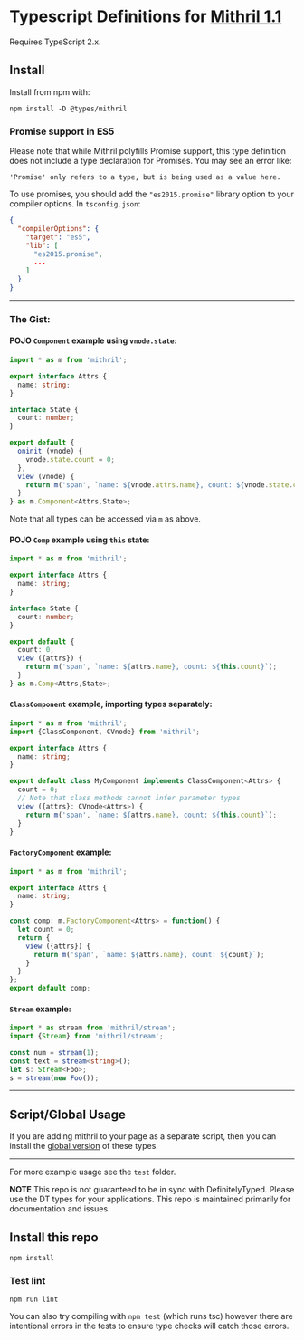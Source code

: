 # Typescript Definitions for [Mithril 1.1](https://github.com/lhorie/mithril.js)

Requires TypeScript 2.x.

## Install

Install from npm with:

    npm install -D @types/mithril

### Promise support in ES5

Please note that while Mithril polyfills Promise support, this type definition does not include a type declaration for Promises. You may see an error like:

```
'Promise' only refers to a type, but is being used as a value here.
```

To use promises, you should add the `"es2015.promise"` library option to your compiler options. In `tsconfig.json`:

```JSON
{
  "compilerOptions": {
    "target": "es5",
    "lib": [
      "es2015.promise",
      ...
    ]
  }
}
```

---

### The Gist:

#### POJO `Component` example using `vnode.state`:

```typescript
import * as m from 'mithril';

export interface Attrs {
  name: string;
}

interface State {
  count: number;
}

export default {
  oninit (vnode) {
    vnode.state.count = 0;
  },
  view (vnode) {
    return m('span', `name: ${vnode.attrs.name}, count: ${vnode.state.count}`);
  }
} as m.Component<Attrs,State>;
```

Note that all types can be accessed via `m` as above.

#### POJO `Comp` example using `this` state:

```typescript
import * as m from 'mithril';

export interface Attrs {
  name: string;
}

interface State {
  count: number;
}

export default {
  count: 0,
  view ({attrs}) {
    return m('span', `name: ${attrs.name}, count: ${this.count}`);
  }
} as m.Comp<Attrs,State>;
```

#### `ClassComponent` example, importing types separately:

```typescript
import * as m from 'mithril';
import {ClassComponent, CVnode} from 'mithril';

export interface Attrs {
  name: string;
}

export default class MyComponent implements ClassComponent<Attrs> {
  count = 0;
  // Note that class methods cannot infer parameter types
  view ({attrs}: CVnode<Attrs>) {
    return m('span', `name: ${attrs.name}, count: ${this.count}`);
  }
}
```

#### `FactoryComponent` example:

```typescript
import * as m from 'mithril';

export interface Attrs {
  name: string;
}

const comp: m.FactoryComponent<Attrs> = function() {
  let count = 0;
  return {
    view ({attrs}) {
      return m('span', `name: ${attrs.name}, count: ${count}`);
    }
  }
};
export default comp;
```

#### `Stream` example:

```typescript
import * as stream from 'mithril/stream';
import {Stream} from 'mithril/stream';

const num = stream(1);
const text = stream<string>();
let s: Stream<Foo>;
s = stream(new Foo());
```
---

## Script/Global Usage

If you are adding mithril to your page as a separate script, then you can install the [global version](https://github.com/spacejack/mithril-global.d.ts) of these types.

---

For more example usage see the `test` folder.

**NOTE** This repo is not guaranteed to be in sync with DefinitelyTyped. Please use the DT types for your applications. This repo is maintained primarily for documentation and issues.

## Install this repo

    npm install

### Test lint

    npm run lint

You can also try compiling with `npm test` (which runs tsc) however there are intentional errors in the tests to ensure type checks will catch those errors.
